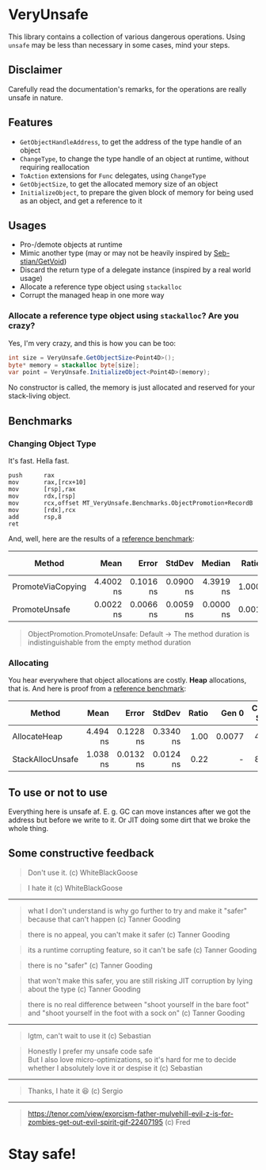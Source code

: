 # VeryUnsafe
This library contains a collection of various dangerous operations. Using `unsafe` may be less than necessary in some cases, mind your steps.

## Disclaimer
Carefully read the documentation's remarks, for the operations are really unsafe in nature.

## Features
- `GetObjectHandleAddress`, to get the address of the type handle of an object
- `ChangeType`, to change the type handle of an object at runtime, without requiring reallocation
- `ToAction` extensions for `Func` delegates, using `ChangeType`
- `GetObjectSize`, to get the allocated memory size of an object
- `InitializeObject`, to prepare the given block of memory for being used as an object, and get a reference to it

## Usages
- Pro-/demote objects at runtime
- Mimic another type (may or may not be heavily inspired by [Seb-stian/GetVoid](https://github.com/Seb-stian/GetVoid))
- Discard the return type of a delegate instance (inspired by a real world usage)
- Allocate a reference type object using `stackalloc`
- Corrupt the managed heap in one more way

### Allocate a reference type object using `stackalloc`? Are you crazy?

Yes, I'm very crazy, and this is how you can be too:
```csharp
int size = VeryUnsafe.GetObjectSize<Point4D>();
byte* memory = stackalloc byte[size];
var point = VeryUnsafe.InitializeObject<Point4D>(memory);
```

No constructor is called, the memory is just allocated and reserved for your stack-living object.

## Benchmarks
### Changing Object Type
It's fast. Hella fast.
```assembly
push      rax
mov       rax,[rcx+10]
mov       [rsp],rax
mov       rdx,[rsp]
mov       rcx,offset MT_VeryUnsafe.Benchmarks.ObjectPromotion+RecordB
mov       [rdx],rcx
add       rsp,8
ret
```

And, well, here are the results of a [reference benchmark](VeryUnsafe.Benchmarks/ObjectPromotion.cs):

|            Method |      Mean |     Error |    StdDev |    Median | Ratio |  Gen 0 | Code Size | Allocated |
|------------------ |----------:|----------:|----------:|----------:|------:|-------:|----------:|----------:|
| PromoteViaCopying | 4.4002 ns | 0.1016 ns | 0.0900 ns | 4.3919 ns | 1.000 | 0.0057 |      54 B |      24 B |
|     PromoteUnsafe | 0.0022 ns | 0.0066 ns | 0.0059 ns | 0.0000 ns | 0.001 |      - |      31 B |         - |
> ObjectPromotion.PromoteUnsafe: Default -> The method duration is indistinguishable from the empty method duration

### Allocating
You hear everywhere that object allocations are costly. **Heap** allocations, that is. And here is proof from a [reference benchmark](VeryUnsafe.Benchmarks/ObjectAllocation.cs):

|           Method |     Mean |     Error |    StdDev | Ratio |  Gen 0 | Code Size | Allocated |
|----------------- |---------:|----------:|----------:|------:|-------:|----------:|----------:|
|     AllocateHeap | 4.494 ns | 0.1228 ns | 0.3340 ns |  1.00 | 0.0077 |      42 B |      32 B |
| StackAllocUnsafe | 1.038 ns | 0.0132 ns | 0.0124 ns |  0.22 |      - |      89 B |         - |

## To use or not to use
Everything here is unsafe af. E. g. GC can move instances after we got the address but before we write to it. Or JIT doing some dirt that we broke the whole thing.

## Some constructive feedback

> Don't use it. (c) WhiteBlackGoose

> I hate it (c) WhiteBlackGoose

<hr>

> what I don't understand is why go further to try and make it "safer"
because that can't happen (c) Tanner Gooding

> there is no appeal, you can't make it safer (c) Tanner Gooding

> its a runtime corrupting feature, so it can't be safe  (c) Tanner Gooding

> there is no "safer" (c) Tanner Gooding

> that won't make this safer, you are still risking JIT corruption by lying about the type (c) Tanner Gooding

> there is no real difference between "shoot yourself in the bare foot" and "shoot yourself in the foot with a sock on" (c) Tanner Gooding

<hr>

> lgtm, can't wait to use it (c) Sebastian

> Honestly I prefer my unsafe code safe<br>
> But I also love micro-optimizations, so it's hard for me to decide whether I absolutely love it or despise it (c) Sebastian

<hr>

> Thanks, I hate it :laughing: (c) Sergio

<hr>

> https://tenor.com/view/exorcism-father-mulvehill-evil-z-is-for-zombies-get-out-evil-spirit-gif-22407195 (c) Fred

# Stay safe!
